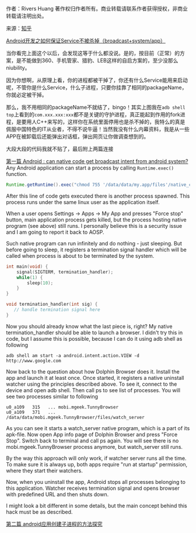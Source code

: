 作者：Rivers Huang 著作权归作者所有。商业转载请联系作者获得授权，非商业转载请注明出处。

来源：[知乎](http://www.zhihu.com/question/22749446/answer/34993287)


[Android开发之如何保证Service不被杀掉（broadcast+system/app）](http://blog.csdn.net/mad1989/article/details/22492519)

当你看完上面这个以后，会发现这等于什么都没说。是的，按目前（正常）的方案，是不能做到360、手机管家、猎豹、LEB这样的自启方案的，至少没那么niubility。

因为你想啊，从原理上看，你的进程都被干掉了，你还有什么Service能用来启动呢，不管你是什么Service，什么子进程，只要你挂靠了相同的packageName，你就必定被干掉。

那么，我不用相同的packageName不就结了，bingo！其实上图我在`adb shell top`上看到的`com.xxx.xxx:xxx`都不是关键的守护进程，真正能起到作用的fork进程，是要用人C++来写的，这样你在系统里面停用也是杀不掉的，我特么的真是佩服中国特色的IT从业者，不得不说牛逼！当然我没有什么内幕资料，我是从一些APP在被卸载后还能弹出对话框，弹出网页让你做调查想到的。

大段大段的代码我就不贴了，最后附上两篇连接

[第一篇 Android : can native code get broadcast intent from android system?](http://stackoverflow.com/questions/21279270/android-can-native-code-get-broadcast-intent-from-android-system/21337119#answer-21337119)
Any Android application can start a process by calling `Runtime.exec()` function.

```Java
Runtime.getRuntime().exec("chmod 755 '/data/data/my.app/files'/native_code");
```
After this line of code gets executed there is another process spawned. This process runs under the same linux user as the application itself.

When a user opens Settings -> Apps -> My App and presses "Force stop" button, main application process gets killed, but the process hosting native program (see above) still runs. I personally believe this is a security issue and I am going to report it back to AOSP.

Such native program can run infinitely and do nothing - just sleeping. But before going to sleep, it registers a termination signal handler which will be called when process is about to be terminated by the system.

```C++
int main(void) {
    signal(SIGTERM, termination_handler);
    while(1) {
        sleep(10);
    }
}

void termination_handler(int sig) {
   // handle termination signal here
}
```

Now you should already know what the last piece is, right? My native termination_handler should be able to launch a browser. I didn't try this in code, but I assume this is possible, because I can do it using adb shell as following
```shell
adb shell am start -a android.intent.action.VIEW -d http://www.google.com
```

Now back to the question about how Dolphin Browser does it. Install the app and launch it at least once. Once started, it registers a native uninstall watcher using the principles described above. To see it, connect to the device and open adb shell. Then call ps to see list of processes. You will see two processes similar to following
```shell
u0_a109   315   ... mobi.mgeek.TunnyBrowser
u0_a109   371   ... /data/data/mobi.mgeek.TunnyBrowser/files/watch_server
```

As you can see it starts a watch_server native program, which is a part of its apk-file. Now open App info page of Dolphin Browser and press "Force Stop". Switch back to terminal and call ps again. You will see there is no mobi.mgeek.TunnyBrowser process anymore, but watch_server still runs.

By the way this approach will only work, if watcher server runs all the time. To make sure it is always up, both apps require "run at startup" permission, where they start their watchers.

Now, when you uninstall the app, Android stops all processes belonging to this application. Watcher receives termination signal and opens browser with predefined URL and then shuts down.

I might look a bit different in some details, but the main concept behind this hack must be as described.

[第二篇 android应用创建子进程的方法探究](http://blog.csdn.net/a332324956/article/details/9114919)